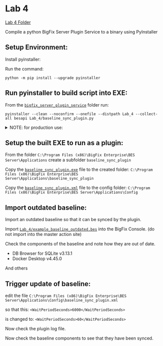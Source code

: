 # Lab 4

[Lab 4 Folder](../Lab_4/)

Compile a python BigFix Server Plugin Service to a binary using PyInstaller

## Setup Environment:

Install pyinstaller:

Run the command:

```
python -m pip install --upgrade pyinstaller
```

## Run pyinstaller to build script into EXE:

From the [`bigfix_server_plugin_service`](../../bigfix_server_plugin_service/) folder run:

```
pyinstaller --clean --noconfirm --onefile --distpath Lab_4 --collect-all besapi Lab_4/baseline_sync_plugin.py
```

<details><summary>NOTE: for production use:</summary>

don't use `--onefile` with pyinstaller

This will build the baseline_sync_plugin.exe but also an `_internal` folder.

You have to copy both of them into the `Applications\baseline_sync_plugin` folder on the root server.

</details>

## Setup the built EXE to run as a plugin:

From the folder `C:\Program Files (x86)\BigFix Enterprise\BES Server\Applications` create a subfolder `baseline_sync_plugin`

Copy the [`baseline_sync_plugin.exe`](baseline_sync_plugin.exe) file to the created folder: `C:\Program Files (x86)\BigFix Enterprise\BES Server\Applications\baseline_sync_plugin`

Copy the [`baseline_sync_plugin.xml`](baseline_sync_plugin.xml) file to the config folder: `C:\Program Files (x86)\BigFix Enterprise\BES Server\Applications\Config`

## Import outdated baseline:

Import an outdated baseline so that it can be synced by the plugin.

Import [`Lab_4/example_baseline_outdated.bes`](example_baseline_outdated.bes) into the BigFix Console. (do not import into the master action site)

Check the components of the baseline and note how they are out of date.

- DB Browser for SQLite v3.13.1
- Docker Desktop v4.45.0

And others

## Trigger update of baseline:

edit the file `C:\Program Files (x86)\BigFix Enterprise\BES Server\Applications\Config\baseline_sync_plugin.xml`

so that this: `<WaitPeriodSeconds>6000</WaitPeriodSeconds>`

is changed to: `<WaitPeriodSeconds>60</WaitPeriodSeconds>`

Now check the plugin log file.

Now check the baseline components to see that they have been synced.
